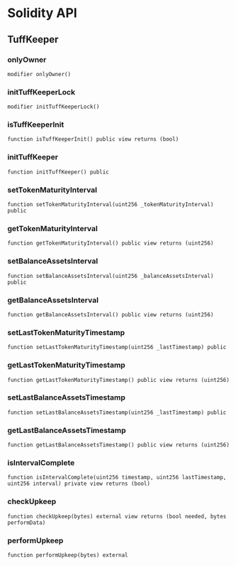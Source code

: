 # Solidity API

## TuffKeeper

### onlyOwner

```solidity
modifier onlyOwner()
```

### initTuffKeeperLock

```solidity
modifier initTuffKeeperLock()
```

### isTuffKeeperInit

```solidity
function isTuffKeeperInit() public view returns (bool)
```

### initTuffKeeper

```solidity
function initTuffKeeper() public
```

### setTokenMaturityInterval

```solidity
function setTokenMaturityInterval(uint256 _tokenMaturityInterval) public
```

### getTokenMaturityInterval

```solidity
function getTokenMaturityInterval() public view returns (uint256)
```

### setBalanceAssetsInterval

```solidity
function setBalanceAssetsInterval(uint256 _balanceAssetsInterval) public
```

### getBalanceAssetsInterval

```solidity
function getBalanceAssetsInterval() public view returns (uint256)
```

### setLastTokenMaturityTimestamp

```solidity
function setLastTokenMaturityTimestamp(uint256 _lastTimestamp) public
```

### getLastTokenMaturityTimestamp

```solidity
function getLastTokenMaturityTimestamp() public view returns (uint256)
```

### setLastBalanceAssetsTimestamp

```solidity
function setLastBalanceAssetsTimestamp(uint256 _lastTimestamp) public
```

### getLastBalanceAssetsTimestamp

```solidity
function getLastBalanceAssetsTimestamp() public view returns (uint256)
```

### isIntervalComplete

```solidity
function isIntervalComplete(uint256 timestamp, uint256 lastTimestamp, uint256 interval) private view returns (bool)
```

### checkUpkeep

```solidity
function checkUpkeep(bytes) external view returns (bool needed, bytes performData)
```

### performUpkeep

```solidity
function performUpkeep(bytes) external
```

